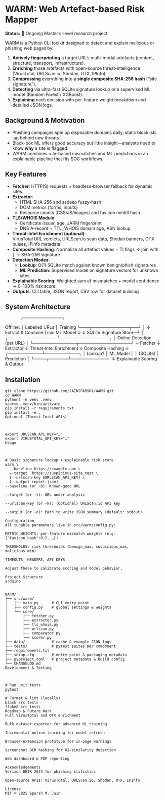 # WARM: Web Artefact-based Risk Mapper

**Status:** 🚧 Ongoing Master’s-level research project

WARM is a Python CLI toolkit designed to detect and explain malicious or phishing web pages by:

1. **Actively fingerprinting** a target URL’s multi-modal artefacts (content, structure, transport, infrastructure).  
2. **Enriching** those artefacts with open-source threat-intelligence (VirusTotal, URLScan.io, Shodan, OTX, IPInfo).  
3. **Compressing** everything into a **single composite SHA-256 hash** (“site signature”).  
4. **Detecting** via ultra-fast SQLite signature lookup or a supervised ML model (Random Forest / XGBoost).  
5. **Explaining** each decision with per-feature weight breakdown and detailed JSON logs.



## Background & Motivation

- Phishing campaigns spin up disposable domains daily; static blocklists lag behind new threats.  
- Black-box ML offers good accuracy but little insight—analysts need to know **why** a site is flagged.  
- WARM combines rule-based mismatches and ML predictions in an explainable pipeline that fits SOC workflows.



## Key Features

- **Fetcher**: HTTP(S) requests + headless-browser fallback for dynamic sites.  
- **Extractor**:  
  - HTML SHA-256 and ssdeep fuzzy-hash  
  - DOM metrics (forms, inputs)  
  - Resource counts (CSS/JS/images) and favicon mmh3 hash  
- **TLS/WHOIS Module**:  
  - Certificate issuer, age, JARM fingerprint  
  - DNS A-record + TTL, WHOIS domain age, ASN lookup  
- **Threat-Intel Enrichment (optional)**:  
  VirusTotal URL verdicts, URLScan.io scan data, Shodan banners, OTX pulses, IPInfo metadata  
- **Composite Hashing**: Normalize all artefact values + TI flags → join with `|` → SHA-256 signature  
- **Detection Modes**:  
  - **Lookup**: O(1) SQLite match against known benign/phish signatures  
  - **ML Prediction**: Supervised model on signature vectors for unknown sites  
- **Explainable Scoring**: Weighted sum of mismatches + model confidence → 0–100% risk score  
- **Outputs**: CLI table, JSON report, CSV row for dataset building



## System Architecture




           ┌──────────────────┐
Offline: │ Labelled URLs │
Training └───┬────────────┬──┘
│ ↓
Extract & Combine Train ML Model
↓ ↓
SQLite Signature Store ─┘
│
┌────────────────┴────────────────┐
│ Online Detection (per URL) │
└──────────────┬─────────────────┘
↓
Fetcher
↓
Extractor
↓
Threat-Intel Enrichment
↓
Composite Hashing
↓
┌───────────┴───────────┐
│ Lookup? │ ML Model │
│ (SQLite) │ Prediction │
└────┬──────┴────────────┘
↓
Explainable Scoring & Output







## Installation

```
git clone https://github.com/JAINSPARSH1/WARM.git
cd WARM
python3 -m venv .venv
source .venv/bin/activate
pip install -r requirements.txt
pip install -e .
Optional (Threat-Intel APIs)



export URLSCAN_API_KEY="…"
export VIRUSTOTAL_API_KEY="…"
Usage



# Basic signature lookup + explainable risk score
warm \
  --baseline https://example.com \
  --target  https://suspicious-site.test \
  [--urlscan-key $URLSCAN_API_KEY] \
  [--output report.json]
--baseline (or -b): Known-good URL

--target (or -t): URL under analysis

--urlscan-key (or -k): (Optional) URLScan.io API key

--output (or -o): Path to write JSON summary (default: stdout)

Configuration
All tunable parameters live in src/warm/config.py:

METRIC_WEIGHTS: per-feature mismatch weights (e.g. {"favicon_hash":0.2, …})

THRESHOLDS: risk thresholds (benign_max, suspicious_max, malicious_min)

TIMEOUTS, HEADERS, API KEYS

Adjust these to calibrate scoring and model behavior.

Project Structure
arduino


WARM/
├── src/warm/
│   ├── main.py      # CLI entry point
│   ├── config.py    # global settings & weights
│   └── core/
│       ├── fetcher.py
│       ├── extractor.py
│       ├── tls_whois.py
│       ├── urlscan.py
│       ├── comparator.py
│       └── scorer.py
├── data/            # cache & example JSON logs
├── tests/           # pytest suites per component
├── requirements.txt
├── setup.cfg        # entry point & packaging metadata
├── pyproject.toml   # project metadata & build config
└── CHANGELOG.md
Development & Testing



# Run unit tests
pytest

# Format & lint (locally)
black src tests
flake8 src tests
Roadmap & Future Work
Full VirusTotal and OTX enrichment

Bulk dataset exporter for advanced ML training

Incremental online learning for model refresh

Browser-extension prototype for in-page warnings

Screenshot OCR hashing for UI-similarity detection

Web dashboard & PDF reporting

Acknowledgements
Verizon DBIR 2024 for phishing statistics

Open-source APIs: VirusTotal, URLScan.io, Shodan, OTX, IPInfo

License
MIT © 2025 Sparsh M. Jain



